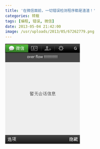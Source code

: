 ```yaml
---
title: '在微信面前，一切错误检测程序都是渣渣！'
categories: 转载
tags: [编程, 错误, 微信]
date: 2013-05-04 21:42:00
image: /usr/uploads/2013/05/67262779.png
---
```


![wxoverflow.png](../../../../../../public/usr/uploads/2013/05/67262779.png)
